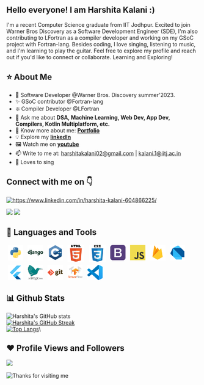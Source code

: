 ## Hello everyone! I am Harshita Kalani :)
I'm a recent Computer Science graduate from IIT Jodhpur. Excited to join Warner Bros Discovery as a Software Development Engineer (SDE), I'm also contributing to LFortran as a compiler developer and working on my GSoC project with Fortran-lang. Besides coding, I love singing, listening to music, and I'm learning to play the guitar. Feel free to explore my profile and reach out if you'd like to connect or collaborate.
Learning and Exploring!
## :star: About Me
- 🌱 Software Developer @Warner Bros. Discovery summer'2023.
- ✨ GSoC contributor @Fortran-lang
- ❇️ Compiler Developer @LFortran
- 💬 Ask me about **DSA, Machine Learning, Web Dev, App Dev, Compilers, Kotlin Multiplatform, etc.**
- 📄 Know more about me: [<B>Portfolio</B>](https://drive.google.com/file/d/1iYnGTmkithbwVdmFTb6FQG5zgfO8_KWg/view?usp=sharing](https://harshitakalani.github.io/))
- 💡 Explore my [<B>linkedIn</B>](https://www.linkedin.com/in/harshita-kalani-604866225/)
- 🖼️ Watch me on [<B>youtube</B>](https://www.youtube.com/channel/UCc_aYRO_FzdB3OD7wkL1MBQ)
- 📫 Write to me at: <a href="mailto:harshitakalani02@gmail.com">harshitakalani02@gmail.com</a> | <a href="mailto:kalani.1@iitj.ac.in">kalani.1@iitj.ac.in</a>
- 🎵 Loves to sing

## Connect with me on 👇
<a href="https://www.linkedin.com/in/harshita-kalani-604866225/" target="blank"><img align="center" src="https://raw.githubusercontent.com/rahuldkjain/github-profile-readme-generator/master/src/images/icons/Social/linked-in-alt.svg" alt="https://www.linkedin.com/in/harshita-kalani-604866225/" height="30" width="40"></a>


<a href="https://codeforces.com/profile/Harshey_1107" target="_blank">
<img src="https://img.shields.io/badge/CodeForces--darkgreen" ;></img></a>
</a> 
<a href="https://www.codechef.com/users/harshey_1107" target="_blank">
<img src="https://img.shields.io/badge/CodeChef--blue" />
</a>
</a> 
<!-- <a href="https://www.youtube.com/channel/UCqY8LGQHnSCbtgiNg4I0sDA" target="_blank">
<img src="https://img.shields.io/badge/YouTube--blue" />
</a> -->
<br/> 


## 🚀 Languages and Tools
<p align="left">
<img src="https://raw.githubusercontent.com/github/explore/80688e429a7d4ef2fca1e82350fe8e3517d3494d/topics/python/python.png" alt="Python" height="40" style="vertical-align:top; margin:4px">
<img src="https://raw.githubusercontent.com/github/explore/80688e429a7d4ef2fca1e82350fe8e3517d3494d/topics/django/django.png" alt="django" height="40" style="vertical-align:top; margin:4px">
<img src="https://raw.githubusercontent.com/github/explore/80688e429a7d4ef2fca1e82350fe8e3517d3494d/topics/cpp/cpp.png" alt="C++" height="40" style="vertical-align:top; margin:4px">
<img src="https://raw.githubusercontent.com/github/explore/80688e429a7d4ef2fca1e82350fe8e3517d3494d/topics/html/html.png" alt="html" height="44" style="vertical-align:top; margin:4px">
<img src="https://raw.githubusercontent.com/github/explore/80688e429a7d4ef2fca1e82350fe8e3517d3494d/topics/css/css.png" alt="html" height="44" style="vertical-align:top; margin:4px">
<img src="https://raw.githubusercontent.com/github/explore/80688e429a7d4ef2fca1e82350fe8e3517d3494d/topics/bootstrap/bootstrap.png" alt="bootstrap" height="40" style="vertical-align:top; margin:4px">
<img src="https://raw.githubusercontent.com/github/explore/80688e429a7d4ef2fca1e82350fe8e3517d3494d/topics/javascript/javascript.png" alt="Javascript" height="40" style="vertical-align:top; margin:4px">
<img src="https://raw.githubusercontent.com/github/explore/80688e429a7d4ef2fca1e82350fe8e3517d3494d/topics/firebase/firebase.png" alt="firebase" height="40" style="vertical-align:top; margin:4px">
<img src="https://raw.githubusercontent.com/github/explore/80688e429a7d4ef2fca1e82350fe8e3517d3494d/topics/dart/dart.png" alt="dart" height="40" style="vertical-align:top; margin:4px">
<img src="https://raw.githubusercontent.com/github/explore/80688e429a7d4ef2fca1e82350fe8e3517d3494d/topics/flutter/flutter.png" alt="flutter" height="40" style="vertical-align:top; margin:4px">
<img src="https://raw.githubusercontent.com/github/explore/80688e429a7d4ef2fca1e82350fe8e3517d3494d/topics/latex/latex.png" alt="latex" height="40" style="vertical-align:top; margin:4px">
<img src="https://raw.githubusercontent.com/github/explore/80688e429a7d4ef2fca1e82350fe8e3517d3494d/topics/git/git.png" alt="git" height="40" style="vertical-align:top; margin:4px">
<img src="https://raw.githubusercontent.com/github/explore/80688e429a7d4ef2fca1e82350fe8e3517d3494d/topics/tensorflow/tensorflow.png" alt="tensorflow" height="40" style="vertical-align:top; margin:4px">
<img src="https://raw.githubusercontent.com/github/explore/80688e429a7d4ef2fca1e82350fe8e3517d3494d/topics/visual-studio-code/visual-studio-code.png" alt="VS Code" height="40" style="vertical-align:top; margin:4px">
</p>

## 📊 Github Stats
![Harshita's GitHub stats](https://github-readme-stats.vercel.app/api?username=harshitakalani&show_icons=true&theme=github_dark&hide_border=True)\
[![Harshita's GitHub Streak](https://github-readme-streak-stats.herokuapp.com/?user=harshitakalani&currStreakNum=2FD3EB&fire=pink&sideLabels=F00&date_format=[Y.]n.j&theme=github-dark-blue)](https://git.io/streak-stats)\
[![Top Langs](https://github-readme-stats.vercel.app/api/top-langs/?username=harshitakalani&layout=compact&theme=github_dark&hide_border=True&langs_count=10)]()\


## ❤ Profile Views and Followers
![](https://komarev.com/ghpvc/?username=HarshitaKalani&color=blue)

<img height="120" alt="Thanks for visiting me" width="100%" src="https://raw.githubusercontent.com/BrunnerLivio/brunnerlivio/master/images/marquee.svg" />
